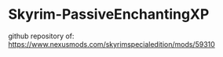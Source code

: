 # Skyrim-PassiveEnchantingXP

github repository of:
https://www.nexusmods.com/skyrimspecialedition/mods/59310
